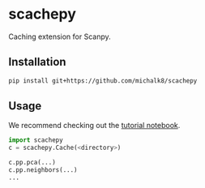 # scachepy
Caching extension for Scanpy.

## Installation
```bash
pip install git+https://github.com/michalk8/scachepy
```

## Usage
We recommend checking out the [tutorial notebook](./notebooks/scachepy_tutorial.ipynb).
```python
import scachepy
c = scachepy.Cache(<directory>)

c.pp.pca(...)
c.pp.neighbors(...)
...
```
